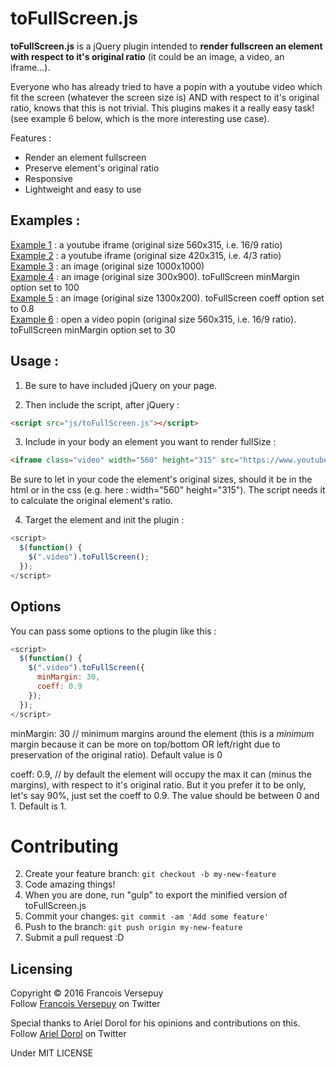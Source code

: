 # toFullScreen.js

**toFullScreen.js** is a jQuery plugin intended to **render fullscreen an element with respect to it's original ratio** (it could be an image, a video, an iframe...).

Everyone who has already tried to have a popin with a youtube video which fit the screen (whatever the screen size is) AND with respect to it's original ratio, knows that this is not trivial. This plugins makes it a really easy task! (see example 6 below, which is the more interesting use case).

Features :
* Render an element fullscreen
* Preserve element's original ratio
* Responsive
* Lightweight and easy to use

## Examples :

<a href="http://codepen.io/FrancoisV/pen/vLvQYV" target="_blank">Example 1</a> : a youtube iframe (original size 560x315, i.e. 16/9 ratio)  
<a href="http://codepen.io/FrancoisV/pen/JGweyZ" target="_blank">Example 2</a> : a youtube iframe (original size 420x315, i.e. 4/3 ratio)  
<a href="http://codepen.io/FrancoisV/pen/YwdKZe" target="_blank">Example 3</a> : an image (original size 1000x1000)  
<a href="http://codepen.io/FrancoisV/pen/LGMgLy" target="_blank">Example 4</a> : an image (original size 300x900). toFullScreen minMargin option set to 100  
<a href="http://codepen.io/FrancoisV/pen/qbLJLP" target="_blank">Example 5</a> : an image (original size 1300x200). toFullScreen coeff option set to 0.8  
<a href="http://codepen.io/FrancoisV/pen/OMrazP" target="_blank">Example 6</a> : open a video popin (original size 560x315, i.e. 16/9 ratio). toFullScreen minMargin option set to 30

## Usage :

1) Be sure to have included jQuery on your page.

2) Then include the script, after jQuery :
```html
<script src="js/toFullScreen.js"></script>
```

3) Include in your body an element you want to render fullSize :
```html
<iframe class="video" width="560" height="315" src="https://www.youtube.com/embed/IyTv_SR2uUo" frameborder="0" allowfullscreen></iframe>
```
Be sure to let in your code the element's original sizes, should it be in the html or in the css (e.g. here : width="560" height="315"). The script needs it to calculate the original element's ratio.

4) Target the element and init the plugin :
```javascript
<script>
  $(function() {
    $(".video").toFullScreen();
  });
</script>
```

## Options

You can pass some options to the plugin like this :
```javascript
<script>
  $(function() {
    $(".video").toFullScreen({
      minMargin: 30,
      coeff: 0.9
    });
  });
</script>
```

minMargin: 30 // minimum margins around the element (this is a *minimum* margin because it can be more on top/bottom OR left/right due to preservation of the original ratio). Default value is 0

coeff: 0.9, // by default the element will occupy the max it can (minus the margins), with respect to it's original ratio. But it you prefer it to be only, let's say 90%, just set the coeff to 0.9. The value should be between 0 and 1. Default is 1.

# Contributing

2. Create your feature branch: `git checkout -b my-new-feature`  
3. Code amazing things!  
4. When you are done, run "gulp" to export the minified version of toFullScreen.js  
3. Commit your changes: `git commit -am 'Add some feature'`  
4. Push to the branch: `git push origin my-new-feature`  
5. Submit a pull request :D

## Licensing

Copyright © 2016 Francois Versepuy  
Follow <a href="https://twitter.com/fanfan92" target="_blank">Francois Versepuy</a> on Twitter

Special thanks to Ariel Dorol for his opinions and contributions on this.  
Follow <a href="https://twitter.com/darkylmnx" target="_blank">Ariel Dorol</a> on Twitter

Under MIT LICENSE
